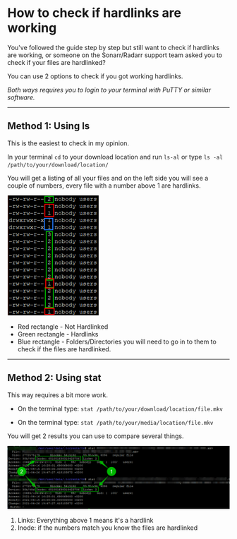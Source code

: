 # How to check if hardlinks are working

You've followed the guide step by step but still want to check if hardlinks are working, or someone on the Sonarr/Radarr support team asked you to check if your files are hardlinked?

You can use 2 options to check if you got working hardlinks.

*Both ways requires you to login to your terminal with PuTTY or similar software.*

---

## Method 1: Using ls

This is the easiest to check in my opinion.

In your terminal `cd` to your download location and run `ls-al` or type `ls -al /path/to/your/download/location/`

You will get a listing of all your files and on the left side you will see a couple of numbers, every file with a number above 1 are hardlinks.

![!Hardlinks check ls -al](images/hardlinks-ls-al.png)

- Red rectangle - Not Hardlinked
- Green rectangle - Hardlinks
- Blue rectangle - Folders/Directories you will need to go in to them to check if the files are hardlinked.

---

## Method 2: Using stat

This way requires a bit more work.

- On the terminal type: `stat /path/to/your/download/location/file.mkv`

- On the terminal type: `stat /path/to/your/media/location/file.mkv`

You will get 2 results you can use to compare several things.

![!Hardlinks check stat](images/hardlinks-stat.png)

1. Links: Everything above 1 means it's a hardlink
1. Inode: if the numbers match you know the files are hardlinked
